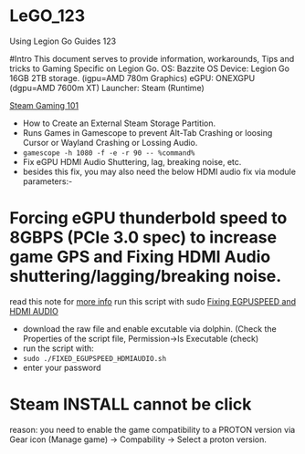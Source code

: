 # LeGO_123
Using Legion Go Guides 123

#Intro
This document serves to provide information, workarounds, Tips and tricks to Gaming Specific on Legion Go.
OS: Bazzite OS
Device: Legion Go 16GB 2TB storage. (igpu=AMD 780m Graphics)
eGPU: ONEXGPU (dgpu=AMD 7600m XT)
Launcher: Steam (Runtime)

[Steam Gaming 101](https://github.com/davidteosk/LeGO_123/blob/main/gaming_fix_101.txt)
- How to Create an External Steam Storage Partition.
- Runs Games in Gamescope to prevent Alt-Tab Crashing or loosing Cursor or Wayland Crashing or Lossing Audio.
- ```gamescope -h 1080 -f -e -r 90 -- %command%```
- Fix eGPU HDMI Audio Shuttering, lag, breaking noise, etc.
- besides this fix, you may also need the below HDMI audio fix via module parameters:-

# Forcing eGPU thunderbold speed to 8GBPS (PCIe 3.0 spec) to increase game GPS and Fixing HDMI Audio shuttering/lagging/breaking noise.
read this note for [more info](https://github.com/davidteosk/LeGO_123/blob/main/egpu-pcie3speed.conf)
run this script with sudo [Fixing EGPUSPEED and HDMI AUDIO](https://github.com/davidteosk/LeGO_123/blob/main/FIXED_EGPUSPEED_HDMIAUDIO.sh)
- download the raw file and enable excutable via dolphin. (Check the Properties of the script file, Permission->Is Executable (check)
- run the script with:
- ```sudo ./FIXED_EGUPSPEED_HDMIAUDIO.sh```
- enter your password

# Steam INSTALL cannot be click
reason: you need to enable the game compatibility to a PROTON version via Gear icon (Manage game) -> Compability -> Select a proton version.
